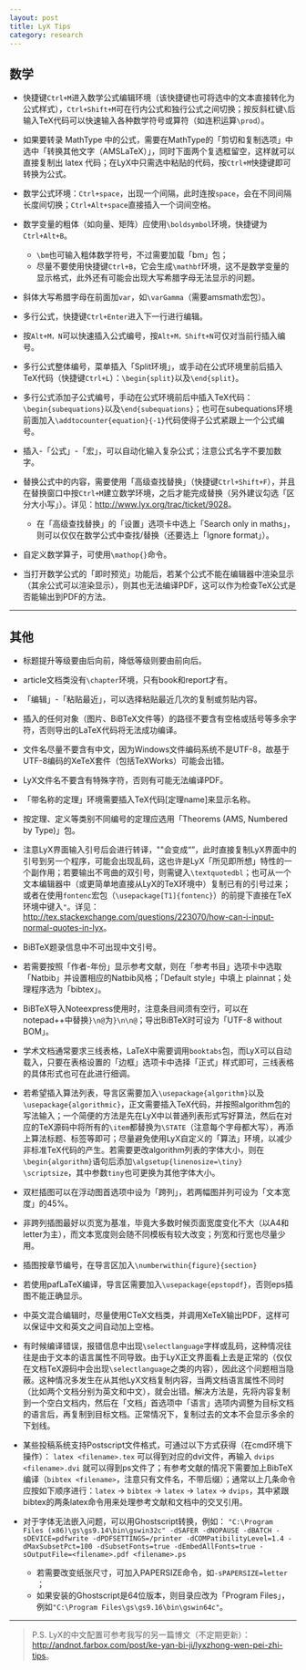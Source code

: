 ```yaml
---
layout: post
title: LyX Tips
category: research
---
```



## 数学

- 快捷键`Ctrl+M`进入数学公式编辑环境（该快捷键也可将选中的文本直接转化为公式样式），`Ctrl+Shift+M`可在行内公式和独行公式之间切换；按反斜杠键`\`后输入TeX代码可以快速输入各种数学符号或算符（如连积运算`\prod`）。

- 如果要转录 MathType 中的公式，需要在MathType的「剪切和复制选项」中选中「转换其他文字（AMSLaTeX）」，同时下面两个复选框留空，这样就可以直接复制出 latex 代码；在LyX中只需选中粘贴的代码，按`Ctrl+M`快捷键即可转换为公式。

- 数学公式环境：`Ctrl+space`，出现一个间隔，此时连按`space`，会在不同间隔长度间切换；`Ctrl+Alt+space`直接插入一个词间空格。

- 数学变量的粗体（如向量、矩阵）应使用`\boldsymbol`环境，快捷键为`Ctrl+Alt+B`。

	- `\bm`也可输入粗体数学符号，不过需要加载「bm」包；
	- 尽量不要使用快捷键`Ctrl+B`，它会生成`\mathbf`环境，这不是数学变量的显示格式，此外还有可能会出现大写希腊字母无法显示的问题。

- 斜体大写希腊字母在前面加`var`，如`\varGamma`（需要amsmath宏包）。

- 多行公式，快捷键`Ctrl+Enter`进入下一行进行编辑。

- 按`Alt+M，N`可以快速插入公式编号，按`Alt+M，Shift+N`可仅对当前行插入编号。

- 多行公式整体编号，菜单插入「Split环境」，或手动在公式环境里前后插入TeX代码（快捷键`Ctrl+L`）：`\begin{split}`以及`\end{split}`。

- 多行公式添加子公式编号，手动在公式环境前后中插入TeX代码：`\begin{subequations}`以及`\end{subequations}`；也可在subequations环境前面加入`\addtocounter{equation}{-1}`代码使得子公式紧跟上一个公式编号。

- 插入-「公式」-「宏」，可以自动化输入复杂公式；注意公式名字不要加数字。

- 替换公式中的内容，需要使用「高级查找替换」（快捷键`Ctrl+Shift+F`），并且在替换窗口中按`Ctrl+M`建立数学环境，之后才能完成替换（另外建议勾选「区分大小写」）。详见：<http://www.lyx.org/trac/ticket/9028>。

	- 在「高级查找替换」的「设置」选项卡中选上「Search only in maths」，则可以仅仅在数学公式中查找/替换（还要选上「Ignore format」）。

- 自定义数学算子，可使用`\mathop{}`命令。

- 当打开数学公式的「即时预览」功能后，若某个公式不能在编辑器中渲染显示（其余公式可以渲染显示），则其也无法编译PDF，这可以作为检查TeX公式是否能输出到PDF的方法。

---

## 其他

- 标题提升等级要由后向前，降低等级则要由前向后。

- article文档类没有`\chapter`环境，只有book和report才有。

- 「编辑」-「粘贴最近」，可以选择粘贴最近几次的复制或剪贴内容。

- 插入的任何对象（图片、BiBTeX文件等）的路径不要含有空格或括号等多余字符，否则导出的LaTeX代码将无法成功编译。

- 文件名尽量不要含有中文，因为Windows文件编码系统不是UTF-8，故基于UTF-8编码的XeTeX套件（包括TeXWorks）可能会出错。

- LyX文件名不要含有特殊字符，否则有可能无法编译PDF。

- 「带名称的定理」环境需要插入TeX代码[定理name]来显示名称。

- 按定理、定义等类别不同编号的定理应选用「Theorems (AMS, Numbered by Type)」包。

- 注意LyX界面输入引号后会进行转译，""会变成“”，此时直接复制LyX界面中的引号到另一个程序，可能会出现乱码，这也许是LyX「所见即所想」特性的一个副作用；若要输出不弯曲的双引号，则需键入`\textquotedbl`；也可从一个文本编辑器中（或更简单地直接从LyX的TeX环境中）复制已有的引号过来；或者在使用`fontenc`宏包（`\usepackage[T1]{fontenc}`）的前提下直接在TeX环境中键入`"`。详见：<http://tex.stackexchange.com/questions/223070/how-can-i-input-normal-quotes-in-lyx>。

- BiBTeX题录信息中不可出现中文引号。

- 若需要按照「作者-年份」显示参考文献，则在「参考书目」选项卡中选取「Natbib」并设置相应的Natbib风格；「Default style」中填上 plainnat；处理程序选为「bibtex」。

- BiBTeX导入Noteexpress使用时，注意条目间须有空行，可以在notepad++中替换`}\n@`为`}\n\n@`；导出BiBTeX时可设为「UTF-8 without BOM」。

- 学术文档通常要求三线表格，LaTeX中需要调用`booktabs`包，而LyX可以自动载入，只要在表格设置的「边框」选项卡中选择「正式」样式即可，三线表格的具体形式也可在此进行细调。

- 若希望插入算法列表，导言区需要加入`\usepackage{algorithm}`以及`\usepackage{algorithmic}`，正文需要插入TeX代码，并按照algorithm包的写法输入；一个简便的方法是先在LyX中以普通列表形式写好算法，然后在对应的TeX源码中将所有的`\item`都替换为`\STATE`（注意每个字母都大写），再添上算法标题、标签等即可；尽量避免使用LyX自定义的「算法」环境，以减少非标准TeX代码的产生。若需要更改algorithm列表的字体大小，则在`\begin{algorithm}`语句后添加`\algsetup{linenosize=\tiny} 	\scriptsize`，其中参数`tiny`也可更换为其他字体大小。

- 双栏插图可以在浮动图首选项中设为「跨列」，若两幅图并列可设为「文本宽度」的45%。

- 非跨列插图最好以页宽为基准，毕竟大多数时候页面宽度变化不大（以A4和letter为主），而文本宽度则会随不同模板有较大改变；列宽和行宽也尽量少用。

- 插图按章节编号，在导言区加入`\numberwithin{figure}{section}`

- 若使用pafLaTeX编译，导言区需要加入`\usepackage{epstopdf}`，否则eps插图不能正确显示。

- 中英文混合编辑时，尽量使用CTeX文档类，并调用XeTeX输出PDF，这样可以保证中文和英文之间自动加上空格。

- 有时候编译错误，报错信息中出现`\selectlanguage`字样或乱码，这种情况往往是由于文本的语言属性不同导致。由于LyX正文界面看上去是正常的（仅仅在文档TeX源码中会出现`\selectlanguage`之类的内容），因此这个问题相当隐蔽。这种情况多发生在从其他LyX文档复制内容，当两文档语言属性不同时（比如两个文档分别为英文和中文），就会出错。解决方法是，先将内容复制到一个空白文档内，然后在「文档」首选项中「语言」选项内调整为目标文档的语言后，再复制到目标文档。正常情况下，复制过去的文本不会显示多余的下划线。

- 某些投稿系统支持Postscript文件格式，可通过以下方式获得（在cmd环境下操作）： `latex <filename>.tex` 可以得到对应的dvi文件，再输入  `dvips <filename>.dvi` 就可以得到ps文件了；有参考文献的情况下需要加上BibTeX编译（`bibtex <filename>`，注意只有文件名，不带后缀）；通常以上几条命令应按如下顺序进行：`latex` -> `bibtex` -> `latex` -> `latex` -> `dvips`，其中紧跟bibtex的两条latex命令用来处理参考文献和文档中的交叉引用。

- 对于字体无法嵌入问题，可以用Ghostscript转换，例如：
`"C:\Program Files (x86)\gs\gs9.14\bin\gswin32c" -dSAFER -dNOPAUSE -dBATCH -sDEVICE=pdfwrite -dPDFSETTINGS=/printer -dCOMPatibilityLevel=1.4 -dMaxSubsetPct=100 -dSubsetFonts=true -dEmbedAllFonts=true -sOutputFile=<filename>.pdf <filename>.ps`

    - 若需要改变纸张尺寸，可加入PAPERSIZE命令，如`-sPAPERSIZE=letter `；
	- 如果安装的Ghostscript是64位版本，则目录应改为「Program Files」，例如`"C:\Program Files\gs\gs9.16\bin\gswin64c"`。

---

> P.S. 
LyX的中文配置可参考我写的另一篇博文（不定期更新）：<http://andnot.farbox.com/post/ke-yan-bi-ji/lyxzhong-wen-pei-zhi-tips>。

